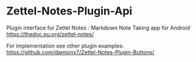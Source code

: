 # Zettel-Notes-Plugin-Api

Plugin interface for Zettel Notes : Markdown Note Taking app for Android https://thedoc.eu.org/zettel-notes/

For implementation see other plugin examples: https://github.com/damionx7/Zettel-Notes-Plugin-Buttons/
